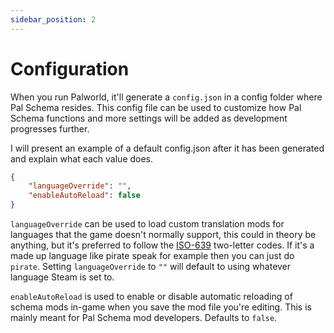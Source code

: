 ```yaml
---
sidebar_position: 2
---
```


# Configuration

When you run Palworld, it'll generate a `config.json` in a config folder where Pal Schema resides. This config file can be used to customize how Pal Schema functions and more settings will be added as development progresses further.

I will present an example of a default config.json after it has been generated and explain what each value does.

```json
{
    "languageOverride": "",
    "enableAutoReload": false
}
```

`languageOverride` can be used to load custom translation mods for languages that the game doesn't normally support, this could in theory be anything, but it's preferred to follow the [ISO-639](https://en.wikipedia.org/wiki/List_of_ISO_639_language_codes) two-letter codes. If it's a made up language like pirate speak for example then you can just do `pirate`. Setting `languageOverride` to `""` will default to using whatever language Steam is set to.

`enableAutoReload` is used to enable or disable automatic reloading of schema mods in-game when you save the mod file you're editing. This is mainly meant for Pal Schema mod developers. Defaults to `false`.